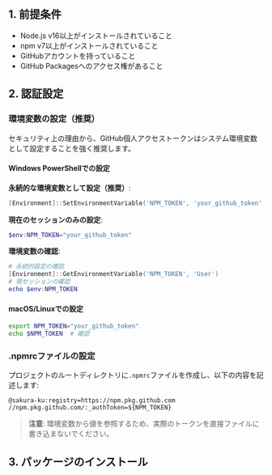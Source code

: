 ## 1. 前提条件

- Node.js v16以上がインストールされていること
- npm v7以上がインストールされていること
- GitHubアカウントを持っていること
- GitHub Packagesへのアクセス権があること

## 2. 認証設定

### 環境変数の設定（推奨）

セキュリティ上の理由から、GitHub個人アクセストークンはシステム環境変数として設定することを強く推奨します。

#### Windows PowerShellでの設定

**永続的な環境変数として設定（推奨）**:
```powershell
[Environment]::SetEnvironmentVariable('NPM_TOKEN', 'your_github_token', 'User')
```

**現在のセッションのみの設定**:
```powershell
$env:NPM_TOKEN="your_github_token"
```

**環境変数の確認**:
```powershell
# 永続的設定の確認
[Environment]::GetEnvironmentVariable('NPM_TOKEN', 'User')
# 現セッションの確認
echo $env:NPM_TOKEN
```

#### macOS/Linuxでの設定
```bash
export NPM_TOKEN="your_github_token"
echo $NPM_TOKEN  # 確認
```

### .npmrcファイルの設定

プロジェクトのルートディレクトリに`.npmrc`ファイルを作成し、以下の内容を記述します:

```
@sakura-ku:registry=https://npm.pkg.github.com
//npm.pkg.github.com/:_authToken=${NPM_TOKEN}
```

> **注意**: 環境変数から値を参照するため、実際のトークンを直接ファイルに書き込まないでください。

## 3. パッケージのインストール 